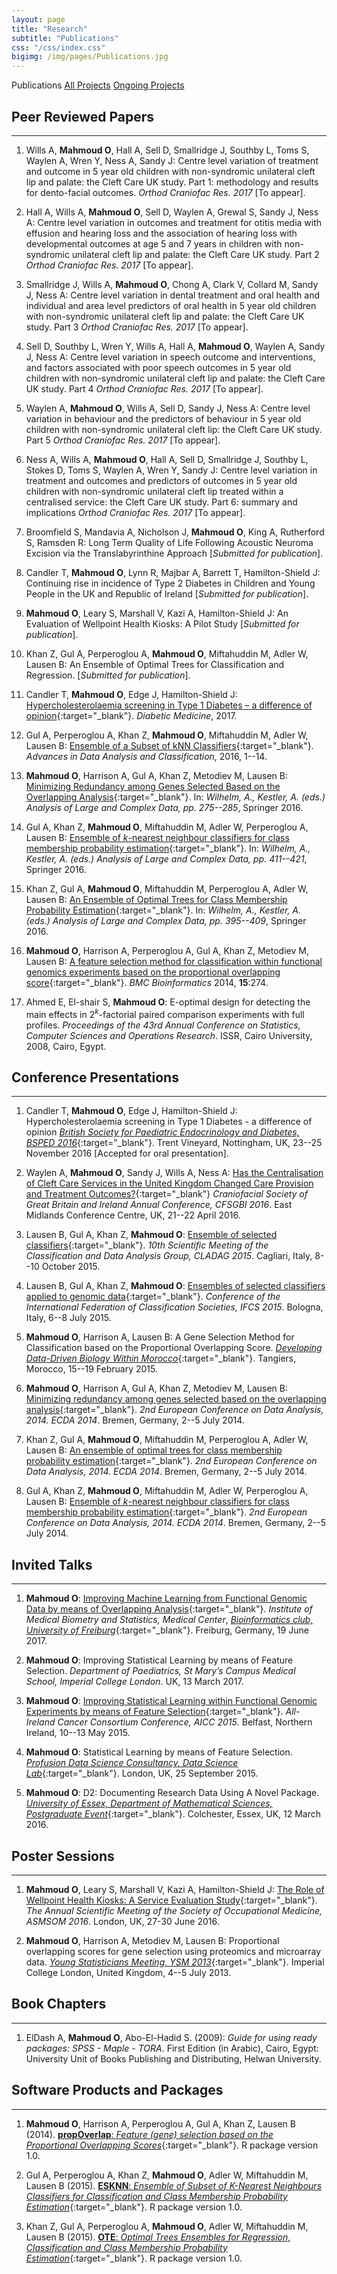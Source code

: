 ```yaml
---
layout: page
title: "Research"
subtitle: "Publications"
css: "/css/index.css"
bigimg: /img/pages/Publications.jpg
---
```

<div class="list-filters">
<span class="list-filter filter-selected">Publications</span>
  <a href="/Research/All-projects" class="list-filter">All Projects</a>
  <a href="/Research/Ongoing-projects" class="list-filter">Ongoing Projects</a>
</div>

## Peer Reviewed Papers
--------------------

1. Wills A, **Mahmoud O**, Hall A, Sell D, Smallridge J, Southby L, Toms S, Waylen A, Wren Y, Ness A, Sandy J: Centre level variation of treatment and outcome in 5 year old children with non-syndromic unilateral cleft lip and palate: the Cleft Care UK study. Part 1: methodology and results for dento-facial outcomes. *Orthod Craniofac Res. 2017* [To appear].

1. Hall A, Wills A, **Mahmoud O**, Sell D, Waylen A, Grewal S, Sandy J, Ness A: Centre level variation in outcomes and treatment for otitis media with effusion and hearing loss and the association of hearing loss with developmental outcomes at age 5 and 7 years in children with non-syndromic unilateral cleft lip and palate: the Cleft Care UK study. Part 2 *Orthod Craniofac Res. 2017* [To appear].

1. Smallridge J, Wills A, **Mahmoud O**, Chong A, Clark V, Collard M, Sandy J, Ness A: Centre level variation in dental treatment and oral health and individual and area level predictors of oral health in 5 year old children with non-syndromic unilateral cleft lip and palate: the Cleft Care UK study. Part 3 *Orthod Craniofac Res. 2017* [To appear].

1. Sell D, Southby L, Wren Y, Wills A, Hall A, **Mahmoud O**, Waylen A, Sandy J, Ness A: Centre level variation in speech outcome and interventions, and factors associated with poor speech outcomes in 5 year old children with non-syndromic unilateral cleft lip and palate: the Cleft Care UK study. Part 4 *Orthod Craniofac Res. 2017* [To appear].

1. Waylen A, **Mahmoud O**, Wills A, Sell D, Sandy J, Ness A: Centre level variation in behaviour and the predictors of behaviour in 5 year old children with non-syndromic unilateral cleft lip: the Cleft Care UK study. Part 5 *Orthod Craniofac Res. 2017* [To appear].

1. Ness A, Wills A, **Mahmoud O**, Hall A, Sell D, Smallridge J, Southby L, Stokes D, Toms S, Waylen A, Wren Y, Sandy J: Centre level variation in treatment and outcomes and predictors of outcomes in 5 year old children with non-syndromic unilateral cleft lip treated within a centralised service: the Cleft Care UK study. Part 6:  summary and implications *Orthod Craniofac Res. 2017* [To appear].

1. Broomfield S, Mandavia A, Nicholson J, **Mahmoud O**, King A, Rutherford S, Ramsden R: Long Term Quality of Life Following Acoustic Neuroma Excision via the Translabyrinthine Approach [*Submitted for publication*].

1. Candler T, **Mahmoud O**, Lynn R, Majbar A, Barrett T, Hamilton-Shield J: Continuing rise in incidence of Type 2 Diabetes in Children and Young People in the UK and Republic of Ireland
[*Submitted for publication*].

1. **Mahmoud O**, Leary S, Marshall V, Kazi A, Hamilton-Shield J: An Evaluation of Wellpoint Health Kiosks: A Pilot Study [*Submitted for publication*].

1. Khan Z, Gul A, Perperoglou A, **Mahmoud O**, Miftahuddin M, Adler W, Lausen B: An Ensemble of Optimal Trees for Classification and Regression. [*Submitted for publication*].

1. Candler T, **Mahmoud O**, Edge J, Hamilton-Shield J: [Hypercholesterolaemia screening in Type 1 Diabetes – a difference of opinion](http://onlinelibrary.wiley.com/doi/10.1111/dme.13322/full){:target="_blank"}. *Diabetic Medicine*, 2017.

1.  Gul A, Perperoglou A, Khan Z, **Mahmoud O**, Miftahuddin M, Adler W, Lausen B: [Ensemble of a Subset of kNN Classifiers](http://link.springer.com/article/10.1007/s11634-015-0227-5){:target="_blank"}. *Advances in Data Analysis and Classification*, 2016, 1--14.

1.  **Mahmoud O**, Harrison A, Gul A, Khan Z, Metodiev M, Lausen B: [Minimizing Redundancy among Genes Selected Based on the Overlapping Analysis](http://link.springer.com/chapter/10.1007/978-3-319-25226-1_24){:target="_blank"}. In: *Wilhelm, A., Kestler, A. (eds.) Analysis of Large and Complex Data, pp. 275--285*, Springer 2016.

1.  Gul A, Khan Z, **Mahmoud O**, Miftahuddin M, Adler W, Perperoglou A, Lausen B: [Ensemble of $k$-nearest neighbour classifiers for class membership probability estimation](http://link.springer.com/chapter/10.1007/978-3-319-25226-1_35){:target="_blank"}. In: *Wilhelm, A., Kestler, A. (eds.) Analysis of Large and Complex Data, pp. 411--421*, Springer 2016.

1.  Khan Z, Gul A, **Mahmoud O**, Miftahuddin M, Perperoglou A, Adler W, Lausen B: [An Ensemble of Optimal Trees for Class Membership Probability Estimation](http://link.springer.com/chapter/10.1007/978-3-319-25226-1_34){:target="_blank"}. In: *Wilhelm, A., Kestler, A. (eds.) Analysis of Large and Complex Data, pp. 395--409*, Springer 2016.

1.  **Mahmoud O**, Harrison A, Perperoglou A, Gul A, Khan Z, Metodiev M, Lausen B: [A feature selection method for classification within functional genomics experiments based on the proportional overlapping score](http://bmcbioinformatics.biomedcentral.com/articles/10.1186/1471-2105-15-274){:target="_blank"}. *BMC Bioinformatics* 2014, **15**:274.

1.  Ahmed E, El-shair S, **Mahmoud O**: E-optimal design for detecting the main effects in $2^k$-factorial paired comparison experiments with full profiles. *Proceedings of the 43rd Annual Conference on Statistics, Computer Sciences and Operations Research*. ISSR, Cairo University, 2008, Cairo, Egypt.


## Conference Presentations
--------------------

1.  Candler T, **Mahmoud O**, Edge J, Hamilton-Shield J: Hypercholesterolaemia screening in Type 1 Diabetes - a difference of opinion [*British Society for Paediatric Endocrinology and Diabetes, BSPED 2016*](http://www.bsped.org.uk/meetings/BSPED2016/prog.aspx?dayid=1&view=list){:target="_blank"}. Trent Vineyard, Nottingham, UK, 23--25 November 2016 \[Accepted for oral presentation\].

2.  Waylen A, **Mahmoud O**, Sandy J, Wills A, Ness A: [Has the Centralisation of Cleft Care Services in the United Kingdom Changed Care Provision and Treatment Outcomes?](http://static1.squarespace.com/static/55ca0087e4b006a4456b1d2b/t/570f4f0fb654f94faef24161/1460621095224/final+programme.pdf#page=37){:target="_blank"} *Craniofacial Society of Great Britain and Ireland Annual Conference, CFSGBI 2016*. East Midlands Conference Centre, UK, 21--22 April 2016.

3.  Lausen B, Gul A, Khan Z, **Mahmoud O**: [Ensemble of selected classifiers](http://convegni.unica.it/cladag2015/files/2015/10/Cladag2015_BoA_final.pdf#page=352){:target="_blank"}. *10th Scientific Meeting of the Classification and Data Analysis Group, CLADAG 2015*. Cagliari, Italy, 8--10 October 2015.

4.  Lausen B, Gul A, Khan Z, **Mahmoud O**: [Ensembles of selected classifiers applied to genomic data](http://ifcs.boku.ac.at/_conference/index.php/ifcs2015/ifcs2015/paper/view/263){:target="_blank"}. *Conference of the International Federation of Classification Societies, IFCS 2015*. Bologna, Italy, 6--8 July 2015.

5.  **Mahmoud O**, Harrison A, Lausen B: A Gene Selection Method for Classification based on the Proportional Overlapping Score. [*Developing Data-Driven Biology Within Morocco*](http://www.smbi-maroc.org/smbieng/BigData_Workshop/){:target="_blank"}. Tangiers, Morocco, 15--19 February 2015.

6.  **Mahmoud O**, Harrison A, Gul A, Khan Z, Metodiev M, Lausen B: [Minimizing redundancy among genes selected based on the overlapping analysis](http://ecda2014.eu/wp-content/uploads/2014/06/bookofabstracts.pdf#page=151){:target="_blank"}. *2nd European Conference on Data Analysis, 2014. ECDA 2014*. Bremen, Germany, 2--5 July 2014.

7.  Khan Z, Gul A, **Mahmoud O**, Miftahuddin M, Perperoglou A, Adler W, Lausen B: [An ensemble of optimal trees for class membership probability estimation](http://ecda2014.eu/wp-content/uploads/2014/06/bookofabstracts.pdf#page=115){:target="_blank"}. *2nd European Conference on Data Analysis, 2014. ECDA 2014*. Bremen, Germany, 2--5 July 2014.

8.  Gul A, Khan Z, **Mahmoud O**, Miftahuddin M, Adler W, Perperoglou A, Lausen B: [Ensemble of $k$-nearest neighbour classifiers for class membership probability estimation](http://ecda2014.eu/wp-content/uploads/2014/06/bookofabstracts.pdf#page=174){:target="_blank"}. *2nd European Conference on Data Analysis, 2014. ECDA 2014*. Bremen, Germany, 2--5 July 2014.

## Invited Talks
--------------------

1.  **Mahmoud O**: [Improving Machine Learning from Functional Genomic Data by means of Overlapping Analysis](http://bioinformatik-club.imbi.uni-freiburg.de/node/75){:target="_blank"}. *Institute of Medical Biometry and Statistics, Medical Center*, [*Bioinformatics club, University of Freiburg*](http://bioinformatik-club.imbi.uni-freiburg.de/){:target="_blank"}. Freiburg, Germany, 19 June 2017.

2. **Mahmoud O**: Improving Statistical Learning by means of Feature Selection. *Department of Paediatrics, St Mary’s Campus Medical School, Imperial College London*. UK, 13 March 2017.

3. **Mahmoud O**: [Improving Statistical Learning within Functional Genomic Experiments by means of Feature Selection](http://www.qub.ac.uk/research-centres/media/Media,518014,en.pdf){:target="_blank"}. *All-Ireland Cancer Consortium Conference, AICC 2015*. Belfast, Northern Ireland, 10--13 May 2015.

4. **Mahmoud O**: Statistical Learning by means of Feature Selection. [*Profusion Data Science Consultancy, Data Science Lab*](https://profusion.com/){:target="_blank"}. London, UK, 25 September 2015.

5. **Mahmoud O**: D2: Documenting Research Data Using A Novel Package. [*University of Essex, Department of Mathematical Sciences, Postgraduate Event*](https://www.essex.ac.uk/maths/){:target="_blank"}. Colchester, Essex, UK, 12 March 2016.

## Poster Sessions
--------------------
1.  **Mahmoud O**, Leary S, Marshall V, Kazi A, Hamilton-Shield J: [The Role of Wellpoint Health Kiosks: A Service Evaluation Study](http://som-asm.org.uk/Programme_SOM_ASM.asp){:target="_blank"}. *The Annual Scientific Meeting of the Society of Occupational Medicine, ASMSOM 2016*. London, UK, 27-30 June 2016.

2.  **Mahmoud O**, Harrison A, Metodiev M, Lausen B: Proportional overlapping scores for gene selection using proteomics and microarray data. [*Young Statisticians Meeting, YSM 2013*](http://www3.imperial.ac.uk/newsandeventspggrp/imperialcollege/naturalsciences/mathematics/eventssummary/event_10-1-2013-16-47-30){:target="_blank"}. Imperial College London, United Kingdom, 4--5 July 2013.

## Book Chapters
--------------------

1. ElDash A, **Mahmoud O**, Abo-El-Hadid S. (2009): *Guide for using ready packages: SPSS - Maple - TORA*. First Edition (in Arabic), Cairo, Egypt: University Unit of Books Publishing and Distributing, Helwan University.

## Software Products and Packages
--------------------

1. **Mahmoud O**, Harrison A, Perperoglou A, Gul A, Khan Z, Lausen B (2014). [**propOverlap**: *Feature (gene) selection based on the Proportional Overlapping Scores*](https://cran.r-project.org/web/packages/propOverlap/propOverlap.pdf){:target="_blank"}. R package version 1.0.

2. Gul A, Perperoglou A, Khan Z, **Mahmoud O**, Adler W, Miftahuddin M, Lausen B (2015). [**ESKNN**: *Ensemble of Subset of K-Nearest Neighbours Classifiers for Classification and Class Membership Probability Estimation*](https://cran.r-project.org/web/packages/ESKNN/ESKNN.pdf){:target="_blank"}. R package version 1.0.

3. Khan Z, Gul A, Perperoglou A, **Mahmoud O**, Adler W, Miftahuddin M, Lausen B (2015). [**OTE**: *Optimal Trees Ensembles for Regression, Classification and Class Membership Probability Estimation*](https://cran.r-project.org/web/packages/OTE/OTE.pdf){:target="_blank"}. R package version 1.0.
